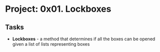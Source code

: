 # Project: 0x01. Lockboxes

## Tasks
- **Lockboxes** - a method that determines if all the boxes can be opened given a list of lists representing boxes
